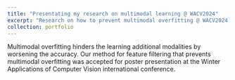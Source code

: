 ```yaml
---
title: "Presentating my research on multimodal learning @ WACV2024"
excerpt: "Research on how to prevent multimodal overfitting @ WACV2024 in Hawaii<br/><img src='/images/portfolio/wacv2024.jpg'>"
collection: portfolio
---
```


Multimodal overfitting hinders the learning additional modalities by worsening the accuracy. Our method for feature filtering that prevents multimodal overfitting was accepted for poster presentation at the Winter Applications of Computer Vision international conference.